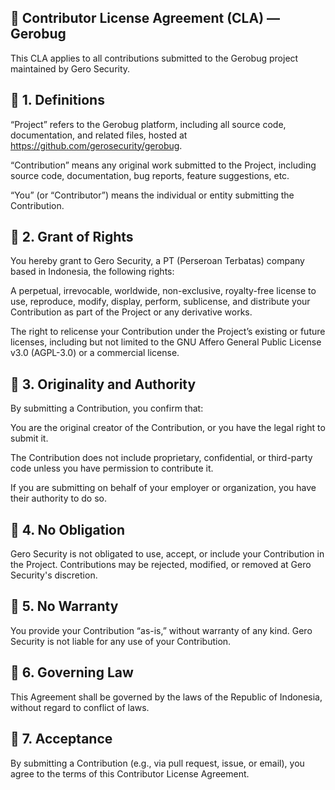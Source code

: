 ## 📄 Contributor License Agreement (CLA) — Gerobug
This CLA applies to all contributions submitted to the Gerobug project maintained by Gero Security.

## 📌 1. Definitions
“Project” refers to the Gerobug platform, including all source code, documentation, and related files, hosted at https://github.com/gerosecurity/gerobug.

“Contribution” means any original work submitted to the Project, including source code, documentation, bug reports, feature suggestions, etc.

“You” (or “Contributor”) means the individual or entity submitting the Contribution.

## 📌 2. Grant of Rights
You hereby grant to Gero Security, a PT (Perseroan Terbatas) company based in Indonesia, the following rights:

A perpetual, irrevocable, worldwide, non-exclusive, royalty-free license to use, reproduce, modify, display, perform, sublicense, and distribute your Contribution as part of the Project or any derivative works.

The right to relicense your Contribution under the Project’s existing or future licenses, including but not limited to the GNU Affero General Public License v3.0 (AGPL-3.0) or a commercial license.

## 📌 3. Originality and Authority
By submitting a Contribution, you confirm that:

You are the original creator of the Contribution, or you have the legal right to submit it.

The Contribution does not include proprietary, confidential, or third-party code unless you have permission to contribute it.

If you are submitting on behalf of your employer or organization, you have their authority to do so.

## 📌 4. No Obligation
Gero Security is not obligated to use, accept, or include your Contribution in the Project. Contributions may be rejected, modified, or removed at Gero Security's discretion.

## 📌 5. No Warranty
You provide your Contribution “as-is,” without warranty of any kind. Gero Security is not liable for any use of your Contribution.

## 📌 6. Governing Law
This Agreement shall be governed by the laws of the Republic of Indonesia, without regard to conflict of laws.

## 📌 7. Acceptance
By submitting a Contribution (e.g., via pull request, issue, or email), you agree to the terms of this Contributor License Agreement.